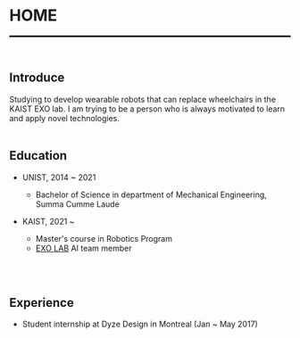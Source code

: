 <head>
<style>
mark { 
  background-color: white;
  color: rgb(51, 87, 128);
}
</style>
</head>

<h1> HOME </h1>

<hr style="height:3px; background-color:black; border:0;">

<br>
<h2>Introduce</h2>
Studying to develop wearable robots that can replace wheelchairs in the KAIST EXO lab.
I am trying to be a person who is always motivated to learn and apply novel technologies.

<br>
<br>

<h2>Education</h2>

* UNIST, 2014 ~ 2021
  * Bachelor of Science in department of Mechanical Engineering, Summa Cumme Laude

* KAIST, 2021 ~
  * Master's course in Robotics Program
  * [EXO LAB](http://robotics.kaist.ac.kr) AI team member


<br>
<br>

<h2>Experience</h2>

* Student internship at Dyze Design in Montreal (Jan ~ May 2017)

<!-- <p style="font-size:11px">Page template forked from <a href="https://github.com/evanca/quick-portfolio">evanca</a></p> -->
<!-- Remove above link if you don't want to attibute -->
